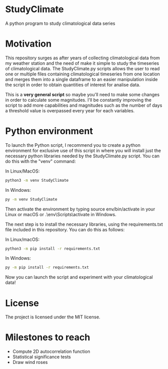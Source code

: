 # StudyClimate
A python program to study climatological data series

# Motivation
This repository surges as after years of collecting climatological data from my weather station and the need of make it simple to study the timeseries of climatological data.
The StudyClimate.py scripts allows the user to read one or multiple files containing climatological timeseries from one location and merges them into a single dataframe to an easier manipulation inside the script in order to obtain quantities of interest for analise data.

This is a **very general script** so maybe you'll need to make some changes in order to calculate some magnitudes. I'll be constantly improving the script to add more capabilities and magnitudes such as the number of days a threshold value is overpassed every year for each variables.

# Python environment
To launch the Python script, I recommend you to create a python environment for exclusive use of this script in where you will install just the necessary python libraries needed by the StudyClimate.py script.
You can do this with the "venv" command:

In Linux/MacOS:

```bash
python3 -m venv StudyClimate
```

In Windows:
```bash
py -m venv StudyClimate
```

Then activate the environment by typing
source env/bin/activate in your Linux or macOS  or .\env\Scripts\activate in Windows.

The next step is to install the necessary libraries, using the requirements.txt file included in this repository. You can do this as follows:

In Linux/macOS:
```bash
python3 -m pip install -r requirements.txt
```
In Windows:
```bash
py -m pip install -r requirements.txt
```
Now you can launch the script and experiment with your climatological data!

# License

The project is licensed under the MIT license.

# Milestones to reach

+ Compute 2D autocorrelation function
+ Statistical significance tests
+ Draw wind roses
